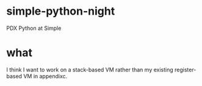 # simple-python-night
PDX Python at Simple

# what

I think I want to work on a stack-based VM rather than my existing
register-based VM in appendixc.
